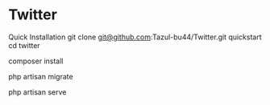 # Twitter

Quick Installation
git clone git@github.com:Tazul-bu44/Twitter.git quickstart
cd twitter

composer install

php artisan migrate

php artisan serve
